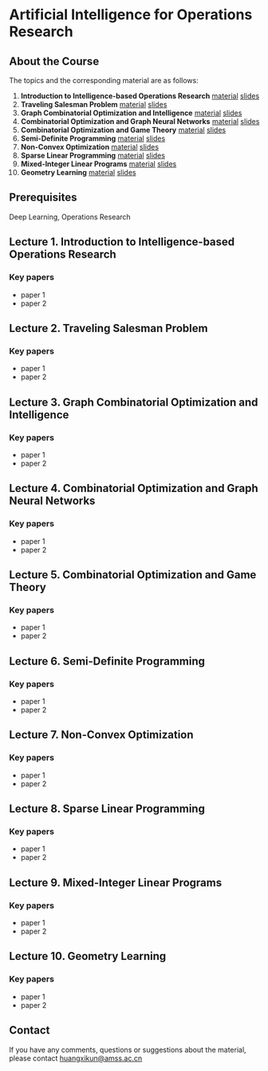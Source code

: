 # Artificial Intelligence for Operations Research

## About the Course

The topics and the corresponding material are as follows:
 1. **Introduction to Intelligence-based Operations Research**  [material](#) [slides](./course_files/lecture_slides/lecture1.pdf)
 1. **Traveling Salesman Problem**  [material](#) [slides](./course_files/lecture_slides/lecture2.pdf)
 1. **Graph Combinatorial Optimization and Intelligence**  [material](#) [slides](./course_files/lecture_slides/lecture3.pdf)
 1. **Combinatorial Optimization and Graph Neural Networks**  [material](#) [slides](./course_files/lecture_slides/lecture4.pdf)
 1. **Combinatorial Optimization and Game Theory**  [material](#) [slides](./course_files/lecture_slides/lecture5.pdf)
 1. **Semi-Definite Programming**  [material](#) [slides](./course_files/lecture_slides/lecture6.pdf)
 1. **Non-Convex Optimization**  [material](#) [slides](./course_files/lecture_slides/lecture7.pdf)
 1. **Sparse Linear Programming**  [material](#) [slides](./course_files/lecture_slides/lecture8.pdf)
 1. **Mixed-Integer Linear Programs**  [material](#) [slides](./course_files/lecture_slides/lecture9.pdf)
 1. **Geometry Learning**  [material](#) [slides](./course_files/lecture_slides/lecture10.pdf) 

##  Prerequisites

Deep Learning, Operations Research

## Lecture 1. Introduction to Intelligence-based Operations Research

### Key papers

- paper 1
- paper 2

## Lecture 2. Traveling Salesman Problem

### Key papers

- paper 1
- paper 2

## Lecture 3. Graph Combinatorial Optimization and Intelligence

### Key papers

- paper 1
- paper 2

## Lecture 4. Combinatorial Optimization and Graph Neural Networks

### Key papers

- paper 1
- paper 2

## Lecture 5. Combinatorial Optimization and Game Theory

### Key papers

- paper 1
- paper 2

## Lecture 6. Semi-Definite Programming

### Key papers

- paper 1
- paper 2

## Lecture 7. Non-Convex Optimization

### Key papers

- paper 1
- paper 2

## Lecture 8. Sparse Linear Programming

### Key papers

- paper 1
- paper 2

## Lecture 9. Mixed-Integer Linear Programs

### Key papers

- paper 1
- paper 2

## Lecture 10. Geometry Learning

### Key papers

- paper 1
- paper 2

##  Contact
If you have any comments, questions or suggestions about the material, please contact huangxikun@amss.ac.cn
